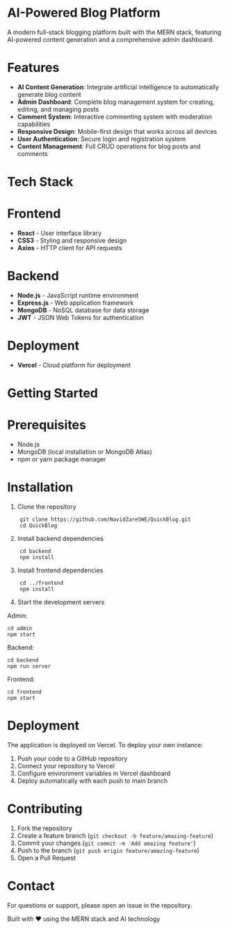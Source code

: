 # AI-Powered Blog Platform

A modern full-stack blogging platform built with the MERN stack, featuring AI-powered content generation and a comprehensive admin dashboard.

# Features

- **AI Content Generation**: Integrate artificial intelligence to automatically generate blog content
- **Admin Dashboard**: Complete blog management system for creating, editing, and managing posts
- **Comment System**: Interactive commenting system with moderation capabilities
- **Responsive Design**: Mobile-first design that works across all devices
- **User Authentication**: Secure login and registration system
- **Content Management**: Full CRUD operations for blog posts and comments

# Tech Stack

# Frontend

- **React** \- User interface library
- **CSS3** \- Styling and responsive design
- **Axios** \- HTTP client for API requests

# Backend

- **Node.js** \- JavaScript runtime environment
- **Express.js** \- Web application framework
- **MongoDB** \- NoSQL database for data storage
- **JWT** \- JSON Web Tokens for authentication

# Deployment

- **Vercel** \- Cloud platform for deployment

# Getting Started

# Prerequisites

- Node.js
- MongoDB (local installation or MongoDB Atlas)
- npm or yarn package manager

# Installation

1. Clone the repository

```
    git clone https://github.com/NavidZareSWE/QuickBlog.git
    cd QuickBlog
```

2. Install backend dependencies

```
    cd backend
    npm install
```

3. Install frontend dependencies

```
    cd ../frontend
    npm install
```

4. Start the development servers

Admin:

    cd admin
    npm start

Backend:

    cd backend
    npm run server

Frontend:

    cd frontend
    npm start

# Deployment

The application is deployed on Vercel. To deploy your own instance:

1. Push your code to a GitHub repository
2. Connect your repository to Vercel
3. Configure environment variables in Vercel dashboard
4. Deploy automatically with each push to main branch

# Contributing

1. Fork the repository
2. Create a feature branch (`git checkout -b feature/amazing-feature`)
3. Commit your changes (`git commit -m 'Add amazing feature'`)
4. Push to the branch (`git push origin feature/amazing-feature`)
5. Open a Pull Request

# Contact

For questions or support, please open an issue in the repository.

Built with ❤️ using the MERN stack and AI technology
